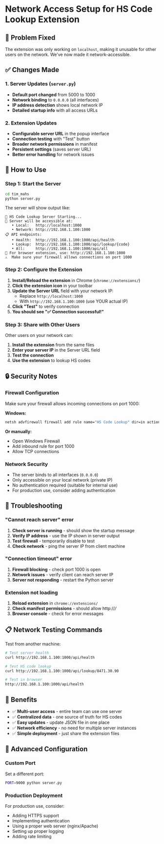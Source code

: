 # Network Access Setup for HS Code Lookup Extension

## 🔧 **Problem Fixed**

The extension was only working on `localhost`, making it unusable for other users on the network. We've now made it network-accessible.

## ✅ **Changes Made**

### 1. **Server Updates** (`server.py`)
- **Default port changed** from 5000 to 1000
- **Network binding** to `0.0.0.0` (all interfaces) 
- **IP address detection** shows local network IP
- **Detailed startup info** with all access URLs

### 2. **Extension Updates**
- **Configurable server URL** in the popup interface
- **Connection testing** with "Test" button
- **Broader network permissions** in manifest
- **Persistent settings** (saves server URL)
- **Better error handling** for network issues

## 🚀 **How to Use**

### Step 1: Start the Server
```bash
cd tim_mahs
python server.py
```

The server will show output like:
```
🚀 HS Code Lookup Server Starting...
📡 Server will be accessible at:
   • Local:   http://localhost:1000
   • Network: http://192.168.1.100:1000
📋 API endpoints:
   • Health:  http://192.168.1.100:1000/api/health
   • Lookup:  http://192.168.1.100:1000/api/lookup/{code}
   • All:     http://192.168.1.100:1000/api/all
🔧 For browser extension, use: http://192.168.1.100:1000
⚠️  Make sure your firewall allows connections on port 1000
```

### Step 2: Configure the Extension

1. **Install/Reload the extension** in Chrome (`chrome://extensions/`)
2. **Click the extension icon** in your toolbar
3. **Update the Server URL** field with your network IP:
   - Replace `http://localhost:1000` 
   - With `http://192.168.1.100:1000` (use YOUR actual IP)
4. **Click "Test"** to verify connection
5. **You should see "✅ Connection successful!"**

### Step 3: Share with Other Users

Other users on your network can:

1. **Install the extension** from the same files
2. **Enter your server IP** in the Server URL field
3. **Test the connection** 
4. **Use the extension** to lookup HS codes

## 🔒 **Security Notes**

### Firewall Configuration
Make sure your firewall allows incoming connections on port 1000:

**Windows:**
```cmd
netsh advfirewall firewall add rule name="HS Code Lookup" dir=in action=allow protocol=TCP localport=1000
```

**Or manually:**
- Open Windows Firewall
- Add inbound rule for port 1000
- Allow TCP connections

### Network Security
- The server binds to all interfaces (`0.0.0.0`)
- Only accessible on your local network (private IP)
- No authentication required (suitable for internal use)
- For production use, consider adding authentication

## 🐛 **Troubleshooting**

### "Cannot reach server" error
1. **Check server is running** - should show the startup message
2. **Verify IP address** - use the IP shown in server output
3. **Test firewall** - temporarily disable to test
4. **Check network** - ping the server IP from client machine

### "Connection timeout" error  
1. **Firewall blocking** - check port 1000 is open
2. **Network issues** - verify client can reach server IP
3. **Server not responding** - restart the Python server

### Extension not loading
1. **Reload extension** in `chrome://extensions/`
2. **Check manifest permissions** - should allow http://*/*
3. **Browser console** - check for error messages

## 📋 **Network Testing Commands**

Test from another machine:
```bash
# Test server health
curl http://192.168.1.100:1000/api/health

# Test HS code lookup  
curl http://192.168.1.100:1000/api/lookup/8471.30.90

# Test in browser
http://192.168.1.100:1000/api/health
```

## 🎯 **Benefits**

- ✅ **Multi-user access** - entire team can use one server
- ✅ **Centralized data** - one source of truth for HS codes  
- ✅ **Easy updates** - update JSON file in one place
- ✅ **Network efficiency** - no need for multiple server instances
- ✅ **Simple deployment** - just share the extension files

## 🔧 **Advanced Configuration**

### Custom Port
Set a different port:
```bash
PORT=9000 python server.py
```

### Production Deployment
For production use, consider:
- Adding HTTPS support
- Implementing authentication
- Using a proper web server (nginx/Apache)
- Setting up proper logging
- Adding rate limiting
